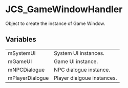 # JCS_GameWindowHandler

Object to create the instance of Game Window.


## Variables

<table>
  <tr>
    <td>mSystemUI</td>
    <td>System UI instances.</td>
  </tr>
  <tr>
    <td>mGameUI</td>
    <td>Game UI instance.</td>
  </tr>
  <tr>
    <td>mNPCDialogue</td>
    <td>NPC dialogue instance.</td>
  </tr>
  <tr>
    <td>mPlayerDialogue</td>
    <td>Player dialgoue instances.</td>
  </tr>
</table>
